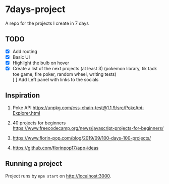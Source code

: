 # 7days-project

A repo for the projects I create in 7 days

## TODO

-   [x] Add routing
-   [x] Basic UI
-   [x] Highlight the bulb on hover
-   [x] Create a list of the next projects (at least 3) (pokemon library, tik tack toe game, fire poker, random wheel, writing tests)  
         [ ] Add Left panel with links to the socials

## Inspiration

1. Poke API https://unpkg.com/css-chain-test@1.1.9/src/PokeApi-Explorer.html

2. 40 projects for beginners https://www.freecodecamp.org/news/javascript-projects-for-beginners/

3. https://www.florin-pop.com/blog/2019/09/100-days-100-projects/

4. https://github.com/florinpop17/app-ideas

## Running a project

Project runs by `npm start` on [http://localhost:3000](http://localhost:3000).
